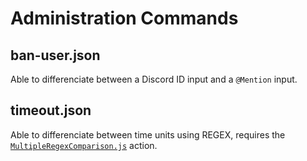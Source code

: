 # Administration Commands
## ban-user.json
Able to differenciate between a Discord ID input and a `@Mention` input.
## timeout.json
Able to differenciate between time units using REGEX, requires the [`MultipleRegexComparison.js`](https://github.com/slothyace/BCS/blob/bae581da2b9996210a9a69a4b2dfd42376140d69/Mods/MultipleRegexComparisons_MOD.js) action.
